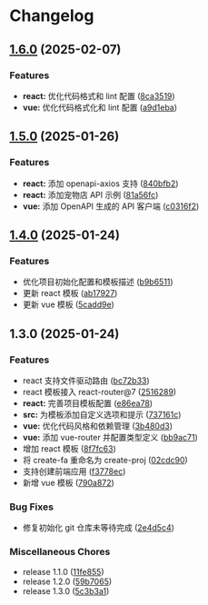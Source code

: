 # Changelog

## [1.6.0](https://github.com/FrontEndDev-org/create-proj/compare/v1.5.0...v1.6.0) (2025-02-07)


### Features

* **react:** 优化代码格式和 lint 配置 ([8ca3519](https://github.com/FrontEndDev-org/create-proj/commit/8ca351979cb10dd8cd5d85e8d270460cb0c52c2e))
* **vue:** 优化代码格式化和 lint 配置 ([a9d1eba](https://github.com/FrontEndDev-org/create-proj/commit/a9d1eba8f9416258a2795fc13084cd5e73bc90d3))

## [1.5.0](https://github.com/FrontEndDev-org/create-proj/compare/v1.4.0...v1.5.0) (2025-01-26)


### Features

* **react:** 添加 openapi-axios 支持 ([840bfb2](https://github.com/FrontEndDev-org/create-proj/commit/840bfb2181655603b8e6584cdd95b14b26ab35b6))
* **react:** 添加宠物店 API 示例 ([81a56fc](https://github.com/FrontEndDev-org/create-proj/commit/81a56fcdee27d19637f996806ceb2e8aa4012b9c))
* **vue:** 添加 OpenAPI 生成的 API 客户端 ([c0316f2](https://github.com/FrontEndDev-org/create-proj/commit/c0316f2eb095f6922395f32802da126e490fce45))

## [1.4.0](https://github.com/FrontEndDev-org/create-proj/compare/v1.3.0...v1.4.0) (2025-01-24)


### Features

* 优化项目初始化配置和模板描述 ([b9b6511](https://github.com/FrontEndDev-org/create-proj/commit/b9b65115786b04a2256f768830b8d0fecb5072c6))
* 更新 react 模板 ([ab17927](https://github.com/FrontEndDev-org/create-proj/commit/ab17927685cde8d6a6083c1c953f2b1d90e65c14))
* 更新 vue 模板 ([5cadd9e](https://github.com/FrontEndDev-org/create-proj/commit/5cadd9e706ef98ac3452d4294985146343293f82))

## 1.3.0 (2025-01-24)


### Features

* react 支持文件驱动路由 ([bc72b33](https://github.com/FrontEndDev-org/create-proj/commit/bc72b33ca099e3705e8a64af745afcc301c62f5f))
* react 模板接入 react-router@7 ([2516289](https://github.com/FrontEndDev-org/create-proj/commit/2516289d1ab0d55cda00873d5aede2048466339c))
* **react:** 完善项目模板配置 ([e86ea78](https://github.com/FrontEndDev-org/create-proj/commit/e86ea7889a0342017e7203fc61170e063822c012))
* **src:** 为模板添加自定义选项和提示 ([737161c](https://github.com/FrontEndDev-org/create-proj/commit/737161cdce574565f05b95626ab26999be7a55f4))
* **vue:** 优化代码风格和依赖管理 ([3b480d3](https://github.com/FrontEndDev-org/create-proj/commit/3b480d3eed2fc82011f53dd65f287abb6a5544cf))
* **vue:** 添加 vue-router 并配置类型定义 ([bb9ac71](https://github.com/FrontEndDev-org/create-proj/commit/bb9ac714a88748b42f5f29346135762354afe5ca))
* 增加 react 模板 ([8f7fc63](https://github.com/FrontEndDev-org/create-proj/commit/8f7fc63c7bba66164f5a838303045bf90d5bf69d))
* 将 create-fa 重命名为 create-proj ([02cdc90](https://github.com/FrontEndDev-org/create-proj/commit/02cdc908929c781cbbfa4065124f49e4d40fc1bc))
* 支持创建前端应用 ([f3778ec](https://github.com/FrontEndDev-org/create-proj/commit/f3778eca12a8586d4bbd72cb8bcf5b41f1e8f11e))
* 新增 vue 模板 ([790a872](https://github.com/FrontEndDev-org/create-proj/commit/790a872aed50177715f4dd396536b66f8ca13eba))


### Bug Fixes

* 修复初始化 git 仓库未等待完成 ([2e4d5c4](https://github.com/FrontEndDev-org/create-proj/commit/2e4d5c4133d4ba69981734458f49cc57fa2d37d0))


### Miscellaneous Chores

* release 1.1.0 ([11fe855](https://github.com/FrontEndDev-org/create-proj/commit/11fe8559b0c3dd777be648424bc393fd3599e8e0))
* release 1.2.0 ([59b7065](https://github.com/FrontEndDev-org/create-proj/commit/59b70653da45eba1a3e2c4043f824041fbd04bc1))
* release 1.3.0 ([5c3b3a1](https://github.com/FrontEndDev-org/create-proj/commit/5c3b3a159d1c1d8bf396c431dd20180288e6024c))
